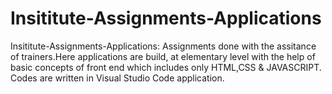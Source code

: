# Insititute-Assignments-Applications
Insititute-Assignments-Applications: Assignments done with the assitance of trainers.Here applications are build, at elementary level with the help of basic concepts of front end which includes only HTML,CSS & JAVASCRIPT.
Codes are written in Visual Studio Code application.
